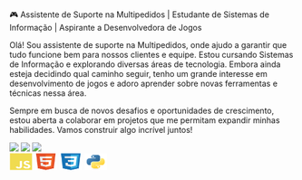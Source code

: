 🎮 Assistente de Suporte na Multipedidos | Estudante de Sistemas de Informação | Aspirante a Desenvolvedora de Jogos

Olá! Sou assistente de suporte na Multipedidos, onde ajudo a garantir que tudo funcione bem para nossos clientes e equipe. Estou cursando Sistemas de Informação e explorando diversas áreas de tecnologia. Embora ainda esteja decidindo qual caminho seguir, tenho um grande interesse em desenvolvimento de jogos e adoro aprender sobre novas ferramentas e técnicas nessa área.

Sempre em busca de novos desafios e oportunidades de crescimento, estou aberta a colaborar em projetos que me permitam expandir minhas habilidades. Vamos construir algo incrível juntos!


<div> 
  <a href="https://instagram.com/mayralzz" target="_blank"><img src="https://img.shields.io/badge/-Instagram-%23E4405F?style=for-the-badge&logo=instagram&logoColor=white" target="_blank"></a>
  <a href = "mailto:mayraluciaz12@gmail.com"><img src="https://img.shields.io/badge/-Gmail-%23333?style=for-the-badge&logo=gmail&logoColor=white" target="_blank"></a>
  <a href="https://www.linkedin.com/in/mayra-lucia-zezuino-a77369203/" target="_blank"><img src="https://img.shields.io/badge/-LinkedIn-%230077B5?style=for-the-badge&logo=linkedin&logoColor=white" target="_blank"></a> 

</div>

<div style="display: inline_block">
  <img align="center" alt="may-Js" height="30" width="40" src="https://raw.githubusercontent.com/devicons/devicon/master/icons/javascript/javascript-plain.svg">
  <img align="center" alt="may-HTML" height="30" width="40" src="https://raw.githubusercontent.com/devicons/devicon/master/icons/html5/html5-original.svg">
  <img align="center" alt="may-CSS" height="30" width="40" src="https://raw.githubusercontent.com/devicons/devicon/master/icons/css3/css3-original.svg">
  <img align="center" alt="may-Python" height="30" width="40" src="https://raw.githubusercontent.com/devicons/devicon/master/icons/python/python-original.svg">
</div>


